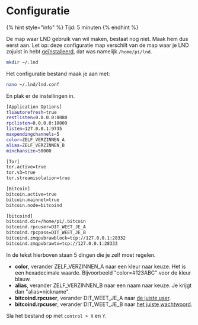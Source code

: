 # Configuratie

{% hint style="info" %}
Tijd: 5 minuten
{% endhint %}

De map waar LND gebruik van wil maken, bestaat nog niet. Maak hem dus eerst aan. Let op: deze configuratie map verschilt van de map waar je LND zojuist in hebt [geïnstalleerd](https://node.bitdeal.nl/lightning/installatie), dat was namelijk `/home/pi/lnd`.

```bash
mkdir ~/.lnd
```

Het configuratie bestand maak je aan met:

```bash
nano ~/.lnd/lnd.conf
```

En plak er de instellingen in.

```bash
[Application Options]
tlsautorefresh=true
restlisten=0.0.0.0:8080
rpclisten=0.0.0.0:10009
listen=127.0.0.1:9735
maxpendingchannels=5
color=ZELF_VERZINNEN_A
alias=ZELF_VERZINNEN_B
minchansize=50000

[Tor]
tor.active=true
tor.v3=true
tor.streamisolation=true

[Bitcoin]
bitcoin.active=true
bitcoin.mainnet=true
bitcoin.node=bitcoind

[bitcoind]
bitcoind.dir=/home/pi/.bitcoin
bitcoind.rpcuser=DIT_WEET_JE_A
bitcoind.rpcpass=DIT_WEET_JE_B
bitcoind.zmqpubrawblock=tcp://127.0.0.1:28332
bitcoind.zmqpubrawtx=tcp://127.0.0.1:28333
```

In de tekst hierboven staan 5 dingen die je zelf moet regelen.

-   **color**, verander ZELF_VERZINNEN_A naar een kleur naar keuze. Het is een hexadecimale waarde. Bijvoorbeeld "color=\#123ABC" voor de kleur blauw.
-   **alias**, verander ZELF_VERZINNEN_B naar een naam naar keuze. Je krijgt dan "alias=nickname".
-   **bitcoind.rpcuser**, verander DIT_WEET_JE_A naar [de juiste user](https://node.bitdeal.nl/bitcoin-core/configuratie-en-starten).
-   **bitcoind.rpcuser**, verander DIT_WEET_JE_B naar [het juiste wachtwoord](https://node.bitdeal.nl/bitcoin-core/configuratie-en-starten).

Sla het bestand op met `control + X` en `Y`.
